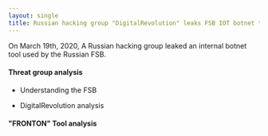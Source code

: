 ```yaml
---
layout: single
title: Russian hacking group "DigitalRevolution" leaks FSB IOT botnet tool
---
```


On March 19th, 2020, A Russian hacking group leaked an internal botnet tool used by the Russian FSB.  

#### Threat group analysis

- Understanding the FSB

- DigitalRevolution analysis

#### "FRONTON" Tool analysis

